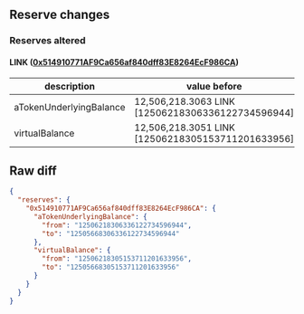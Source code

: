 ## Reserve changes

### Reserves altered

#### LINK ([0x514910771AF9Ca656af840dff83E8264EcF986CA](https://etherscan.io/address/0x514910771AF9Ca656af840dff83E8264EcF986CA))

| description | value before | value after |
| --- | --- | --- |
| aTokenUnderlyingBalance | 12,506,218.3063 LINK [12506218306336122734596944] | 12,505,668.3063 LINK [12505668306336122734596944] |
| virtualBalance | 12,506,218.3051 LINK [12506218305153711201633956] | 12,505,668.3051 LINK [12505668305153711201633956] |


## Raw diff

```json
{
  "reserves": {
    "0x514910771AF9Ca656af840dff83E8264EcF986CA": {
      "aTokenUnderlyingBalance": {
        "from": "12506218306336122734596944",
        "to": "12505668306336122734596944"
      },
      "virtualBalance": {
        "from": "12506218305153711201633956",
        "to": "12505668305153711201633956"
      }
    }
  }
}
```